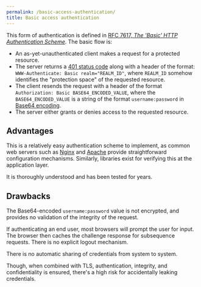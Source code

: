 ```yaml
---
permalink: /basic-access-authentication/
title: Basic access authentication
---
```

This form of authentication is defined in [RFC 7617, _The 'Basic' HTTP
Authentication Scheme_](http://tools.ietf.org/html/rfc7617). The basic flow
is:

- An as-yet-unauthenticated client makes a request for a protected resource.
- The server returns a [401 status
  code](http://tools.ietf.org/html/rfc2616#section-10.4.2) along with a
  header of the format: `WWW-Authenticate: Basic realm="REALM_ID"`, where
  `REALM_ID` somehow identifies the "protection space" of the requested
  resource.
- The client resends the request with a header of the format
  `Authorization: Basic BASE64_ENCODED_VALUE`, where the `BASE64_ENCODED_VALUE`
  is a string of the format `username:password` in [Base64
  encoding](https://en.wikipedia.org/wiki/Base64).
- The server either grants or denies access to the requested resource.

## Advantages

This is a relatively easy authentication scheme to implement, as common web
servers such as
[Nginx](http://nginx.org/en/docs/http/ngx_http_auth_basic_module.html) and
[Apache](https://httpd.apache.org/docs/2.2/mod/mod_auth_basic.html) provide
straightforward configuration mechanisms. Similarly, libraries exist for
verifying this at the application layer.

It is thoroughly understood and has been tested for years.

## Drawbacks

The Base64-encoded `username:password` value is not encrypted, and provides no
validation of the integrity of the request.

If authenticating an end user, most browsers will prompt the user for input.
The browser then caches the challenge response for subsequence requests. There
is no explicit logout mechanism.

There is no automatic sharing of credentials from system to system.

Though, when combined with TLS, authentication, integrity, and confidentiality
is ensured, there's a high risk for accidentally leaking credentials.
